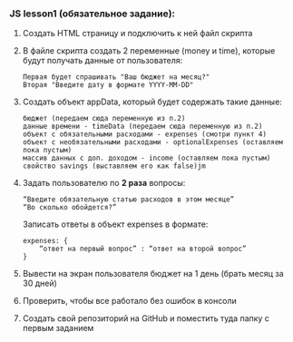 ### JS lesson1 (обязательное задание): ###

1) Создать HTML страницу и подключить к ней файл скрипта
2) В файле скрипта создать 2 переменные (money и time), которые будут получать данные от пользователя:

       Первая будет спрашивать "Ваш бюджет на месяц?"
       Вторая "Введите дату в формате YYYY-MM-DD"

3) Создать объект appData, который будет содержать такие данные:

       бюджет (передаем сюда переменную из п.2)
       данные времени - timeData (передаем сюда переменную из п.2)
       объект с обязательными расходами - expenses (смотри пункт 4)
       объект с необязательными расходами - optionalExpenses (оставляем пока пустым)
       массив данных с доп. доходом - income (оставляем пока пустым)
       свойство savings (выставляем его как false)jm
       
4) Задать пользователю по **2 раза** вопросы:

       “Введите обязательную статью расходов в этом месяце”
       “Во сколько обойдется?”
  
    Записать ответы в объект expenses в формате: 
    ```
    expenses: {
        “ответ на первый вопрос” : “ответ на второй вопрос”
    }
    ```

5) Вывести на экран пользователя бюджет на 1 день (брать месяц за 30 дней)

6) Проверить, чтобы все работало без ошибок в консоли

7) Создать свой репозиторий на GitHub и поместить туда папку с первым заданием
